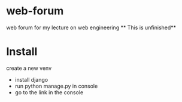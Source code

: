# web-forum
web forum for my lecture on web engineering 
** This is unfinished**

# Install
create a new venv
- install django
- run python manage.py in console
- go to the link in the console
